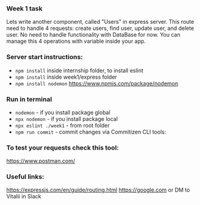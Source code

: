 ### Week 1 task

Lets write another component, called "Users" in express server.
This route need to handle 4 requests: create users, find user, update user, and delete user.
No need to handle functionality with DataBase for now. You can manage this 4 operations with variable inside your app.

### Server start instructions:
* `npm install` inside internship folder, to install eslint
* `npm install` inside week1/express folder
* `npm install nodemon` https://www.npmjs.com/package/nodemon

### Run in terminal
* `nodemon` - if you install package global
* `npx nodemon` - if you install package local
* `npx eslint ./week1` - from root folder
* `npm run commit` - commit changes via Commitizen CLI tools:

### To test your requests check this tool:
https://www.postman.com/

### Useful links:
https://expressjs.com/en/guide/routing.html
https://google.com
or
DM to Vitalii in Slack
